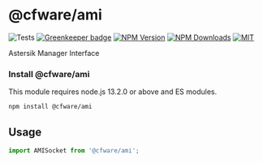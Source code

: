 # @cfware/ami

![Tests][tests-status]
[![Greenkeeper badge][gk-image]](https://greenkeeper.io/)
[![NPM Version][npm-image]][npm-url]
[![NPM Downloads][downloads-image]][downloads-url]
[![MIT][license-image]](LICENSE)

Astersik Manager Interface

### Install @cfware/ami

This module requires node.js 13.2.0 or above and ES modules.

```sh
npm install @cfware/ami
```

## Usage

```js
import AMISocket from '@cfware/ami';
```

[npm-image]: https://img.shields.io/npm/v/@cfware/ami.svg
[npm-url]: https://npmjs.org/package/@cfware/ami
[tests-status]: https://github.com/cfware/ami/workflows/Tests/badge.svg
[gk-image]: https://badges.greenkeeper.io/cfware/ami.svg
[downloads-image]: https://img.shields.io/npm/dm/@cfware/ami.svg
[downloads-url]: https://npmjs.org/package/@cfware/ami
[license-image]: https://img.shields.io/npm/l/@cfware/ami.svg
